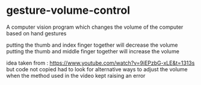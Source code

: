 # gesture-volume-control
A computer vision program which changes the volume of the computer based on hand gestures

putting the thumb and index finger together will decrease the volume
putting the thumb and middle finger together will increase the volume

idea taken from : https://www.youtube.com/watch?v=9iEPzbG-xLE&t=1313s
but code not copied
had to look for alternative ways to adjust the volume when the method used in the video kept raising an error
